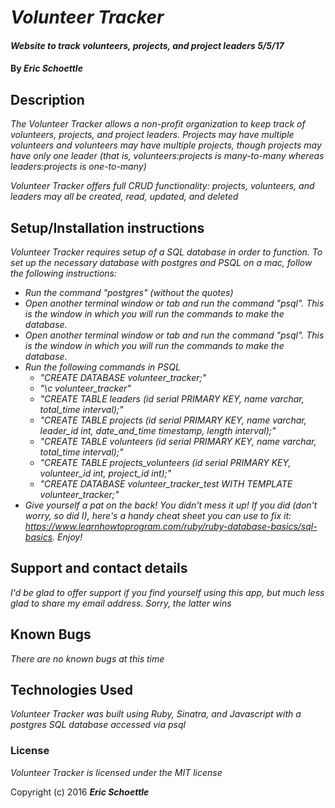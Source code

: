 # _Volunteer Tracker_

#### _Website to track volunteers, projects, and project leaders 5/5/17_

#### By _**Eric Schoettle**_

## Description

_The Volunteer Tracker allows a non-profit organization to keep track of volunteers, projects, and project leaders. Projects may have multiple volunteers and volunteers may have multiple projects, though projects may have only one leader (that is, volunteers:projects is many-to-many whereas leaders:projects is one-to-many)_

_Volunteer Tracker offers full CRUD functionality: projects, volunteers, and leaders may all be created, read, updated, and deleted_

## Setup/Installation instructions

_Volunteer Tracker requires setup of a SQL database in order to function. To set up the necessary database with postgres and PSQL on a mac, follow the following instructions:_

* _Run the command "postgres" (without the quotes)_
* _Open another terminal window or tab and run the command "psql". This is the window in which you will run the commands to make the database._
* _Open another terminal window or tab and run the command "psql". This is the window in which you will run the commands to make the database._
* _Run the following commands in PSQL_
  * _"CREATE DATABASE volunteer_tracker;"_
  * _"\c volunteer_tracker"_
  * _"CREATE TABLE leaders (id serial PRIMARY KEY, name varchar, total_time interval);"_
  * _"CREATE TABLE projects (id serial PRIMARY KEY, name varchar, leader_id int, date_and_time timestamp, length interval);"_
  * _"CREATE TABLE volunteers (id serial PRIMARY KEY, name varchar, total_time interval);"_
  * _"CREATE TABLE projects_volunteers (id serial PRIMARY KEY, volunteer_id int, project_id int);"_
  * _"CREATE DATABASE volunteer_tracker_test WITH TEMPLATE volunteer_tracker;"_
* _Give yourself a pat on the back! You didn't mess it up! If you did (don't worry, so did I), here's a handy cheat sheet you can use to fix it: https://www.learnhowtoprogram.com/ruby/ruby-database-basics/sql-basics. Enjoy!_

## Support and contact details

_I'd be glad to offer support if you find yourself using this app, but much less glad to share my email address. Sorry, the latter wins_

## Known Bugs

_There are no known bugs at this time_

## Technologies Used

_Volunteer Tracker was built using Ruby, Sinatra, and Javascript with a postgres SQL database accessed via psql_

### License

*Volunteer Tracker is licensed under the MIT license*

Copyright (c) 2016 **_Eric Schoettle_**

